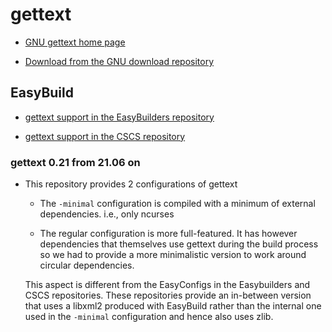 # gettext

  * [GNU gettext home page](http://www.gnu.org/software/gettext)

  * [Download from the GNU download repository](https://ftp.gnu.org/pub/gnu/gettext/)


## EasyBuild

  * [ gettext support in the EasyBuilders repository](https://github.com/easybuilders/easybuild-easyconfigs/tree/develop/easybuild/easyconfigs/g/gettext)

  * [gettext support in the CSCS repository](https://github.com/eth-cscs/production/tree/master/easybuild/easyconfigs/g/gettext)

### gettext 0.21 from 21.06 on

  * This repository provides 2 configurations of gettext

      * The ``-minimal`` configuration is compiled with a minimum of external dependencies.
        i.e., only ncurses

      * The regular configuration is more full-featured. It has however dependencies that
        themselves use gettext during the build process so we had to provide a more
        minimalistic version to work around circular dependencies.

    This aspect is different from the EasyConfigs in the Easybuilders and CSCS repositories.
    These repositories provide an in-between version that uses a libxml2 produced with
    EasyBuild rather than the internal one used in the ``-minimal`` configuration and
    hence also uses zlib.
